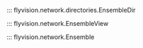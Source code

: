 ::: flyvision.network.directories.EnsembleDir

::: flyvision.network.EnsembleView

::: flyvision.network.Ensemble
